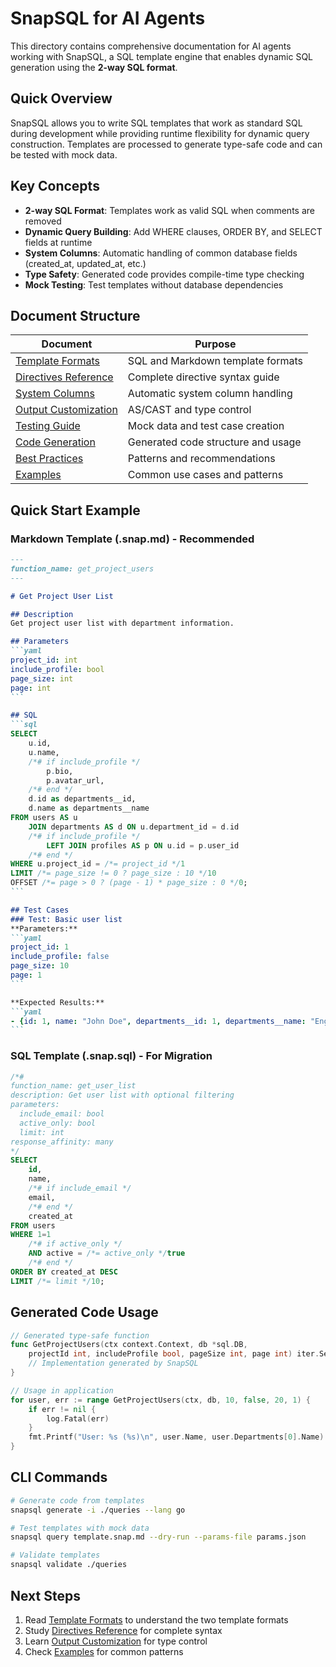 # SnapSQL for AI Agents

This directory contains comprehensive documentation for AI agents working with SnapSQL, a SQL template engine that enables dynamic SQL generation using the **2-way SQL format**.

## Quick Overview

SnapSQL allows you to write SQL templates that work as standard SQL during development while providing runtime flexibility for dynamic query construction. Templates are processed to generate type-safe code and can be tested with mock data.

## Key Concepts

- **2-way SQL Format**: Templates work as valid SQL when comments are removed
- **Dynamic Query Building**: Add WHERE clauses, ORDER BY, and SELECT fields at runtime
- **System Columns**: Automatic handling of common database fields (created_at, updated_at, etc.)
- **Type Safety**: Generated code provides compile-time type checking
- **Mock Testing**: Test templates without database dependencies

## Document Structure

| Document | Purpose |
|----------|---------|
| [Template Formats](./template-formats.md) | SQL and Markdown template formats |
| [Directives Reference](./directives.md) | Complete directive syntax guide |
| [System Columns](./system-columns.md) | Automatic system column handling |
| [Output Customization](./output-customization.md) | AS/CAST and type control |
| [Testing Guide](./testing.md) | Mock data and test case creation |
| [Code Generation](./code-generation.md) | Generated code structure and usage |
| [Best Practices](./best-practices.md) | Patterns and recommendations |
| [Examples](./examples.md) | Common use cases and patterns |

## Quick Start Example

### Markdown Template (.snap.md) - **Recommended**
````markdown
---
function_name: get_project_users
---

# Get Project User List

## Description
Get project user list with department information.

## Parameters
```yaml
project_id: int
include_profile: bool
page_size: int
page: int
```

## SQL
```sql
SELECT 
    u.id, 
    u.name,
    /*# if include_profile */
        p.bio,
        p.avatar_url,
    /*# end */
    d.id as departments__id,
    d.name as departments__name
FROM users AS u
    JOIN departments AS d ON u.department_id = d.id
    /*# if include_profile */
        LEFT JOIN profiles AS p ON u.id = p.user_id
    /*# end */
WHERE u.project_id = /*= project_id */1
LIMIT /*= page_size != 0 ? page_size : 10 */10
OFFSET /*= page > 0 ? (page - 1) * page_size : 0 */0;
```

## Test Cases
### Test: Basic user list
**Parameters:**
```yaml
project_id: 1
include_profile: false
page_size: 10
page: 1
```

**Expected Results:**
```yaml
- {id: 1, name: "John Doe", departments__id: 1, departments__name: "Engineering"}
```
````

### SQL Template (.snap.sql) - **For Migration**
```sql
/*#
function_name: get_user_list
description: Get user list with optional filtering
parameters:
  include_email: bool
  active_only: bool
  limit: int
response_affinity: many
*/
SELECT 
    id,
    name,
    /*# if include_email */
    email,
    /*# end */
    created_at
FROM users
WHERE 1=1
    /*# if active_only */
    AND active = /*= active_only */true
    /*# end */
ORDER BY created_at DESC
LIMIT /*= limit */10;
```

## Generated Code Usage

```go
// Generated type-safe function
func GetProjectUsers(ctx context.Context, db *sql.DB, 
    projectId int, includeProfile bool, pageSize int, page int) iter.Seq2[User, error] {
    // Implementation generated by SnapSQL
}

// Usage in application
for user, err := range GetProjectUsers(ctx, db, 10, false, 20, 1) {
    if err != nil {
        log.Fatal(err)
    }
    fmt.Printf("User: %s (%s)\n", user.Name, user.Departments[0].Name)
}
```

## CLI Commands

```bash
# Generate code from templates
snapsql generate -i ./queries --lang go

# Test templates with mock data
snapsql query template.snap.md --dry-run --params-file params.json

# Validate templates
snapsql validate ./queries
```

## Next Steps

1. Read [Template Formats](./template-formats.md) to understand the two template formats
2. Study [Directives Reference](./directives.md) for complete syntax
3. Learn [Output Customization](./output-customization.md) for type control
4. Check [Examples](./examples.md) for common patterns
